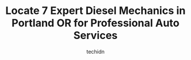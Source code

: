 ---
layout: ampstory
image: https://images.unsplash.com/photo-1523676060187-f55189a71f5e?ixlib=rb-4.0.3&ixid=MnwxMjA3fDB8MHxwaG90by1wYWdlfHx8fGVufDB8fHx8&auto=format&fit=crop&w=640&h=853&q=80
author: techidn
featured: false
description: Discover the 7 best Diesel Mechanic in Portland OR, USA and ensure your vehicle receives the highest quality of care. These trusted professionals are known for their skill, knowledge, and de
title: Locate 7 Expert Diesel Mechanics in Portland OR for Professional Auto Services
cover:
   title: Locate 7 Expert Diesel Mechanics in Portland OR for Professional Auto Services
   subtitle: Rickpate
   background: https://images.unsplash.com/photo-1523676060187-f55189a71f5e?ixlib=rb-4.0.3&ixid=MnwxMjA3fDB8MHxwaG90by1wYWdlfHx8fGVufDB8fHx8&auto=format&fit=crop&w=640&h=853&q=80

pages: 
 - layout: thirds
   top: <h1>#1 Parkrose Auto & Truck Repair</h1>
   bottom: "<p>I have been going to Parkrose Auto and Truck for many years. Just recently as we were preparing to go out of town our truck experienced and electrical failure. Dan was bu</p>"
   background: https://www.knot35.com/toplist/wp-content/uploads/2023/06/best-diesel-mechanic-1-in-portland-or-1685833820.jpeg
   backgroundblur: true
 - layout: thirds
   top: <h1>#2 Precision Diesel Truck & Equipment Repair</h1>
   bottom: "<p>10020 N Vancouver Way, Portland, OR 97217, United States</p>"
   background: https://www.knot35.com/toplist/wp-content/uploads/2023/06/best-diesel-mechanic-2-in-portland-or-1685833820.jpeg
   cta:
      link: https://www.knot35.com/toplist/locate-7-expert-diesel-mechanics-in-portland-or-for-professional-auto-services/
      text: Locate 7 Expert Diesel Mechanics in Portland OR for Professional Auto Services
 - layout: thirds
   top: <h1>#3 A & M Auto And Truck Center</h1>
   bottom: "<p>18081 SE Division St, Portland, OR 97236, United States</p>"
   background: https://www.knot35.com/toplist/wp-content/uploads/2023/06/best-diesel-mechanic-3-in-portland-or-1685833821.jpeg
   cta:
      link: https://www.knot35.com/toplist/locate-7-expert-diesel-mechanics-in-portland-or-for-professional-auto-services/
      text: Locate 7 Expert Diesel Mechanics in Portland OR for Professional Auto Services
 - layout: thirds
   top: <h1>#4 DS Automotive inc</h1>
   bottom: "<p>10434 NE Sandy Blvd, Portland, OR 97220, United States</p>"
   background: https://images.unsplash.com/photo-1561679660-d00ee1e0dc8e?ixlib=rb-4.0.3&ixid=MnwxMjA3fDB8MHxwaG90by1wYWdlfHx8fGVufDB8fHx8&auto=format&fit=crop&w=640&h=853&q=80
   cta:
      link: https://www.knot35.com/toplist/locate-7-expert-diesel-mechanics-in-portland-or-for-professional-auto-services/
      text: Locate 7 Expert Diesel Mechanics in Portland OR for Professional Auto Services
 - layout: thirds
   top: <h1>#5 VH Truck Service</h1>
   bottom: "<p>11225 SE Foster Rd C, Portland, OR 97266, United States</p>"
   background: https://images.unsplash.com/photo-1533735380053-eb8d0759b24a?ixlib=rb-4.0.3&ixid=MnwxMjA3fDB8MHxwaG90by1wYWdlfHx8fGVufDB8fHx8&auto=format&fit=crop&w=640&h=853&q=80
   cta:
      link: https://www.knot35.com/toplist/locate-7-expert-diesel-mechanics-in-portland-or-for-professional-auto-services/
      text: Locate 7 Expert Diesel Mechanics in Portland OR for Professional Auto Services
 - layout: thirds
   top: <h1>#6 Gabes Northwest Truck Repair Inc</h1>
   bottom: "<p>2323 SE Clatsop St, Portland, OR 97202, United States</p>"
   background: https://images.unsplash.com/photo-1552083974-186346191183?ixlib=rb-4.0.3&ixid=MnwxMjA3fDB8MHxwaG90by1wYWdlfHx8fGVufDB8fHx8&auto=format&fit=crop&w=640&h=853&q=80
   cta:
      link: https://www.knot35.com/toplist/locate-7-expert-diesel-mechanics-in-portland-or-for-professional-auto-services/
      text: Locate 7 Expert Diesel Mechanics in Portland OR for Professional Auto Services
 - layout: thirds
   top: <h1>#7 Rogers Repair Service LLC</h1>
   bottom: "<p>2525 NW St Helens Rd, Portland, OR 97210, United States</p>"
   background: https://images.unsplash.com/photo-1541356665065-22676f35dd40?ixlib=rb-4.0.3&ixid=MnwxMjA3fDB8MHxwaG90by1wYWdlfHx8fGVufDB8fHx8&auto=format&fit=crop&w=640&h=853&q=80
   cta:
      link: https://www.knot35.com/toplist/locate-7-expert-diesel-mechanics-in-portland-or-for-professional-auto-services/
      text: Locate 7 Expert Diesel Mechanics in Portland OR for Professional Auto Services
 - layout: thirds
   middle: Continue reading...
   background: https://images.unsplash.com/photo-1462556791646-c201b8241a94?ixlib=rb-4.0.3&ixid=MnwxMjA3fDB8MHxwaG90by1wYWdlfHx8fGVufDB8fHx8&auto=format&fit=crop&w=640&h=853&q=80
   cta:
      link: https://www.knot35.com/toplist/locate-7-expert-diesel-mechanics-in-portland-or-for-professional-auto-services/
      text: Locate 7 Expert Diesel Mechanics in Portland OR for Professional Auto Services
      
---